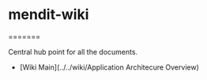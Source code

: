 # mendit-wiki
=======

Central hub point for all the documents.

* [Wiki Main](../../wiki/Application Architecure Overview)

